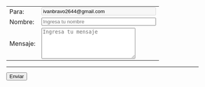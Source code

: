 <form accept-charset="UTF-8" action="https://getform.io/f/37a04b9a-386c-413b-929d-de988240535a" method="POST" enctype="multipart/form-data" target="_blank">
  <div class="form-group">
  <table style="table-layout: fixed;">
    <tr>
        <td><label for="email1" required="required">Para:</label></td>
        <td><input type="email" name="email" class="form-control" id="email1" aria-describedby="emailHelp" value="ivanbravo2644@gmail.com" disabled style="width: 300px; color: black;"></td>
    </tr>
    <tr>
        <td><label for="name1">Nombre:</label></td>
        <td><input type="text" name="name" class="form-control" id="name1" placeholder="Ingresa tu nombre" required="required" style="width: 300px; color: black;"></td>
    </tr>
    <tr>
        <td><label for="msg1">Mensaje:</label></td>
        <td><textarea name="message" class="form-control" id="msg1" rows="5" cols="28" placeholder="Ingresa tu mensaje" required="required" style="color: black;"></textarea></td>
    </tr>
  </table>
  </div>
  <!-- add hidden Honeypot input to prevent spams -->
  <input type="hidden" name="_gotcha" style="display:none !important">
  <hr>
  <button type="submit" class="btn btn-primary" style="color: black;">Enviar</button>
</form>
